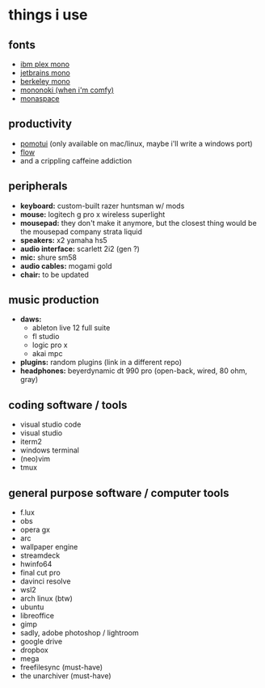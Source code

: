 # things i use

## fonts
- [ibm plex mono](https://fonts.google.com/specimen/IBM+Plex+Mono)  
- [jetbrains mono](https://www.jetbrains.com/lp/mono/#how-to-install)  
- [berkeley mono](https://berkeleygraphics.com/typefaces/berkeley-mono/)  
- [mononoki (when i'm comfy)](https://madmalik.github.io/mononoki/)  
- [monaspace](https://monaspace.githubnext.com/)  

## productivity
- [pomotui](https://github.com/bashbunni/pomotui) (only available on mac/linux, maybe i'll write a windows port)  
- [flow](https://www.flow.app/)  
- and a crippling caffeine addiction  

## peripherals
- **keyboard:** custom-built razer huntsman w/ mods  
- **mouse:** logitech g pro x wireless superlight  
- **mousepad:** they don't make it anymore, but the closest thing would be the mousepad company strata liquid  
- **speakers:** x2 yamaha hs5  
- **audio interface:** scarlett 2i2 (gen ?)  
- **mic:** shure sm58  
- **audio cables:** mogami gold  
- **chair:** to be updated  

## music production
- **daws:**  
  - ableton live 12 full suite  
  - fl studio  
  - logic pro x  
  - akai mpc  
- **plugins:** random plugins (link in a different repo)  
- **headphones:** beyerdynamic dt 990 pro (open-back, wired, 80 ohm, gray)  

## coding software / tools
- visual studio code  
- visual studio  
- iterm2  
- windows terminal  
- (neo)vim  
- tmux  

## general purpose software / computer tools
- f.lux  
- obs  
- opera gx  
- arc  
- wallpaper engine  
- streamdeck  
- hwinfo64  
- final cut pro  
- davinci resolve  
- wsl2  
- arch linux (btw)  
- ubuntu  
- libreoffice  
- gimp  
- sadly, adobe photoshop / lightroom  
- google drive  
- dropbox  
- mega  
- freefilesync (must-have)  
- the unarchiver (must-have)  
